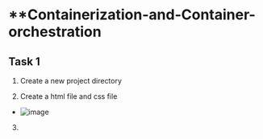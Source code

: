 # **Containerization-and-Container-orchestration

## Task 1
1. Create a new project directory

2. Create a html file and css file
- ![image](https://github.com/user-attachments/assets/0bd3817e-1c0e-4173-9261-4670bfc2b09d)

3. 

